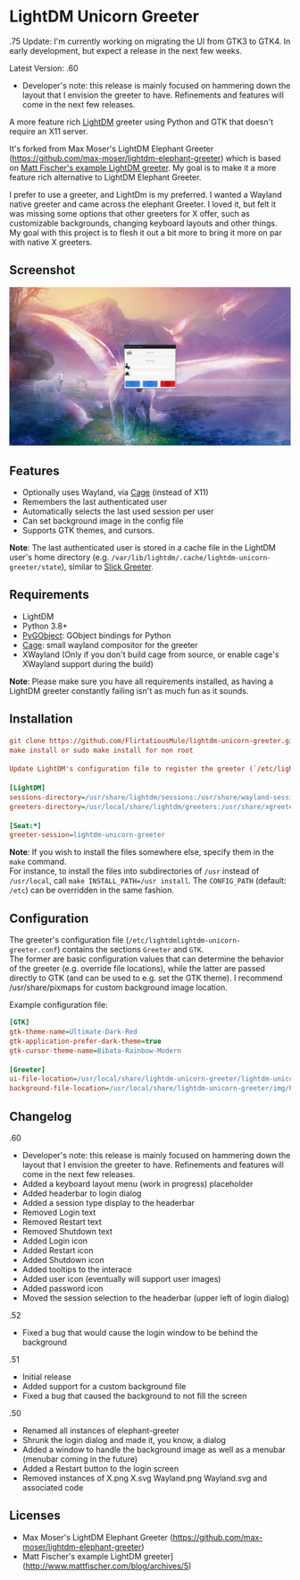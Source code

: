 # LightDM Unicorn Greeter

.75 Update: I'm currently working on migrating the UI from GTK3 to GTK4.
In early development, but expect a release in the next few weeks.

Latest Version: .60

* Developer's note:  this release is mainly focused on hammering down the layout that I envision the greeter to have. Refinements and features will come in the next few releases.

A more feature rich [LightDM](https://github.com/canonical/lightdm) greeter using Python and GTK that doesn't require an X11 server.

It's forked from Max Moser's LightDM Elephant Greeter (https://github.com/max-moser/lightdm-elephant-greeter) which is based on [Matt Fischer's example LightDM greeter](http://www.mattfischer.com/blog/archives/5).  My goal is to make it a more feature rich alternative to LightDM Elephant Greeter.

I prefer to use a greeter, and LightDm is my preferred. I wanted a Wayland native greeter and came across the elephant Greeter. I loved it, but felt it was missing some options that other greeters for X offer, such as customizable backgrounds, changing keyboard layouts and other things. My goal with this project is to flesh it out a bit more to bring it more on par with native X greeters.

## Screenshot

![Screenshot](./default.png?raw=true "Screenshot")


## Features

* Optionally uses Wayland, via [Cage](https://www.hjdskes.nl/projects/cage/) (instead of X11)
* Remembers the last authenticated user
* Automatically selects the last used session per user
* Can set background image in the config file
* Supports GTK themes, and cursors.

**Note**: The last authenticated user is stored in a cache file in the LightDM user's home directory (e.g. `/var/lib/lightdm/.cache/lightdm-unicorn-greeter/state`), similar to [Slick Greeter](https://github.com/linuxmint/slick-greeter/blob/ae927483c5dcf3ae898b3f0849e3770cfa04afa1/src/user-list.vala#L1026).


## Requirements

* LightDM
* Python 3.8+
* [PyGObject](https://pygobject.readthedocs.io/en/latest/index.html): GObject bindings for Python
* [Cage](https://www.hjdskes.nl/projects/cage/): small wayland compositor for the greeter
* XWayland (Only if you don't build cage from source, or enable cage's XWayland support during the build)

**Note**: Please make sure you have all requirements installed, as having a LightDM greeter constantly failing isn't as much fun as it sounds.


## Installation

```ini
git clone https://github.com/FlirtatiousMule/lightdm-unicorn-greeter.git
make install or sudo make install for non root

Update LightDM's configuration file to register the greeter (`/etc/lightdm/lightdm.conf`):

[LightDM]
sessions-directory=/usr/share/lightdm/sessions:/usr/share/wayland-sessions:/usr/share/xsessions
greeters-directory=/usr/local/share/lightdm/greeters:/usr/share/xgreeters

[Seat:*]
greeter-session=lightdm-unicorn-greeter
```

**Note**: If you wish to install the files somewhere else, specify them in the `make` command.  
For instance, to install the files into subdirectories of `/usr` instead of `/usr/local`, call `make INSTALL_PATH=/usr install`.
The `CONFIG_PATH` (default: `/etc`) can be overridden in the same fashion.


## Configuration

The greeter's configuration file (`/etc/lightdmlightdm-unicorn-greeter.conf`) contains the sections `Greeter` and `GTK`.  
The former are basic configuration values that can determine the behavior of the greeter (e.g. override file locations), while the latter are passed directly to GTK (and can be used to e.g. set the GTK theme).  I recommend /usr/share/pixmaps for custom background image location.

Example configuration file:
```ini
[GTK]
gtk-theme-name=Ultimate-Dark-Red
gtk-application-prefer-dark-theme=true
gtk-cursor-theme-name=Bibata-Rainbow-Modern

[Greeter]
ui-file-location=/usr/local/share/lightdm-unicorn-greeter/lightdm-unicorn-greeter.ui
background-file-location=/usr/local/share/lightdm-unicorn-greeter/img/back.jpg
```


## Changelog

.60
* Developer's note:  this release is mainly focused on hammering down the layout that I envision the greeter to have. Refinements and features will come in the next few releases.
* Added a keyboard layout menu (work in progress) placeholder
* Added headerbar to login dialog
* Added a session type display to the headerbar
* Removed Login text
* Removed Restart text
* Removed Shutdown text
* Added Login icon
* Added Restart icon
* Added Shutdown icon
* Added tooltips to the interace
* Added user icon (eventually will support user images)
* Added password icon
* Moved the session selection to the headerbar (upper left of login dialog)

.52
* Fixed a bug that would cause the login window to be behind the background

.51
* Initial release
* Added support for a custom background file
* Fixed a bug that caused the background to not fill the screen

.50
* Renamed all instances of elephant-greeter
* Shrunk the login dialog and made it, you know, a dialog
* Added a window to handle the background image as well as a menubar (menubar coming in the future)
* Added a Restart button to the login screen
* Removed instances of X.png X.svg Wayland.png Wayland.svg and associated code

## Licenses

* Max Moser's LightDM Elephant Greeter (https://github.com/max-moser/lightdm-elephant-greeter)
* Matt Fischer's example LightDM greeter](http://www.mattfischer.com/blog/archives/5)
